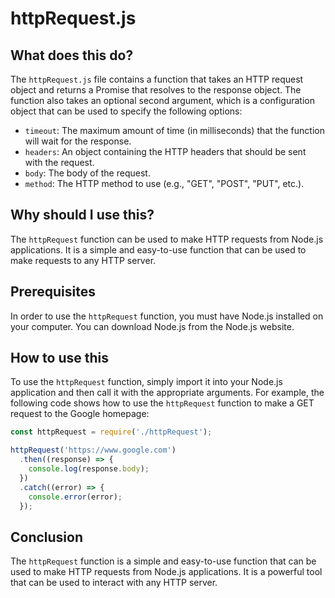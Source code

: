 
  
   # **httpRequest.js**

## What does this do?

The `httpRequest.js` file contains a function that takes an HTTP request object and returns a Promise that resolves to the response object. The function also takes an optional second argument, which is a configuration object that can be used to specify the following options:

* `timeout`: The maximum amount of time (in milliseconds) that the function will wait for the response.
* `headers`: An object containing the HTTP headers that should be sent with the request.
* `body`: The body of the request.
* `method`: The HTTP method to use (e.g., "GET", "POST", "PUT", etc.).

## Why should I use this?

The `httpRequest` function can be used to make HTTP requests from Node.js applications. It is a simple and easy-to-use function that can be used to make requests to any HTTP server.

## Prerequisites

In order to use the `httpRequest` function, you must have Node.js installed on your computer. You can download Node.js from the Node.js website.

## How to use this

To use the `httpRequest` function, simply import it into your Node.js application and then call it with the appropriate arguments. For example, the following code shows how to use the `httpRequest` function to make a GET request to the Google homepage:

```javascript
const httpRequest = require('./httpRequest');

httpRequest('https://www.google.com')
  .then((response) => {
    console.log(response.body);
  })
  .catch((error) => {
    console.error(error);
  });
```

## Conclusion

The `httpRequest` function is a simple and easy-to-use function that can be used to make HTTP requests from Node.js applications. It is a powerful tool that can be used to interact with any HTTP server.
  
  